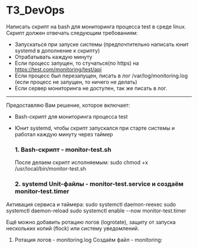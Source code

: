# ТЗ_DevOps

Написать скрипт на bash для мониторинга процесса test в среде linux.
Скрипт должен отвечать следующим требованиям:
- Запускаться при запуске системы (предпочтительно написать юнит
systemd в дополнение к скрипту)
- Отрабатывать каждую минуту
- Если процесс запущен, то стучаться(по https) на
https://test.com/monitoring/test/api
- Если процесс был перезапущен, писать в лог /var/log/monitoring.log
(если процесс не запущен, то ничего не делать)
- Если сервер мониторинга не доступен, так же писать в лог.
--------------------------
Предоставляю Вам решение, которое включает:
 - Bash-скрипт для мониторинга процесса test
 - Юнит systemd, чтобы скрипт запускался при старте системы и работал каждую минуту через таймер
 
   ### 1. Bash-скрипт - monitor-test.sh
   После делаем  скрипт исполняемым:
      sudo chmod +x /usr/local/bin/monitor-test.sh
   ### 2. systemd Unit-файлы - monitor-test.service и создаём monitor-test.timer

 Активация сервиса и таймера:
   sudo systemctl daemon-reexec
   sudo systemctl daemon-reload
   sudo systemctl enable --now monitor-test.timer

Ещё можно  добавить ротацию логов (logrotate), защиту от запуска нескольких копий (flock) или систему уведомлений.
 1. Ротация логов - monitoring.log
    Создаём файл  - monitoring:









